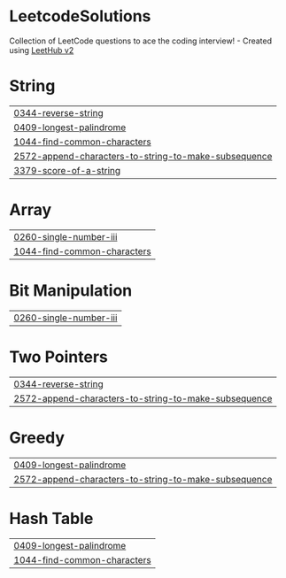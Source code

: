 # LeetcodeSolutions
Collection of LeetCode questions to ace the coding interview! - Created using [LeetHub v2](https://github.com/arunbhardwaj/LeetHub-2.0)


# String
|  |
| ------- |
| [0344-reverse-string](https://github.com/gawletathagat/LeetcodeSolutions/tree/master/0344-reverse-string) |
| [0409-longest-palindrome](https://github.com/gawletathagat/LeetcodeSolutions/tree/master/0409-longest-palindrome) |
| [1044-find-common-characters](https://github.com/gawletathagat/LeetcodeSolutions/tree/master/1044-find-common-characters) |
| [2572-append-characters-to-string-to-make-subsequence](https://github.com/gawletathagat/LeetcodeSolutions/tree/master/2572-append-characters-to-string-to-make-subsequence) |
| [3379-score-of-a-string](https://github.com/gawletathagat/LeetcodeSolutions/tree/master/3379-score-of-a-string) |
# Array
|  |
| ------- |
| [0260-single-number-iii](https://github.com/gawletathagat/LeetcodeSolutions/tree/master/0260-single-number-iii) |
| [1044-find-common-characters](https://github.com/gawletathagat/LeetcodeSolutions/tree/master/1044-find-common-characters) |
# Bit Manipulation
|  |
| ------- |
| [0260-single-number-iii](https://github.com/gawletathagat/LeetcodeSolutions/tree/master/0260-single-number-iii) |
# Two Pointers
|  |
| ------- |
| [0344-reverse-string](https://github.com/gawletathagat/LeetcodeSolutions/tree/master/0344-reverse-string) |
| [2572-append-characters-to-string-to-make-subsequence](https://github.com/gawletathagat/LeetcodeSolutions/tree/master/2572-append-characters-to-string-to-make-subsequence) |
# Greedy
|  |
| ------- |
| [0409-longest-palindrome](https://github.com/gawletathagat/LeetcodeSolutions/tree/master/0409-longest-palindrome) |
| [2572-append-characters-to-string-to-make-subsequence](https://github.com/gawletathagat/LeetcodeSolutions/tree/master/2572-append-characters-to-string-to-make-subsequence) |
# Hash Table
|  |
| ------- |
| [0409-longest-palindrome](https://github.com/gawletathagat/LeetcodeSolutions/tree/master/0409-longest-palindrome) |
| [1044-find-common-characters](https://github.com/gawletathagat/LeetcodeSolutions/tree/master/1044-find-common-characters) |